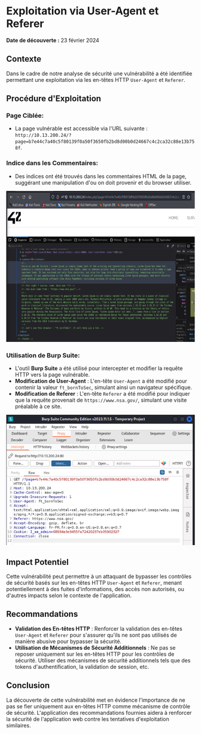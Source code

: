 # Exploitation via User-Agent et Referer
**Date de découverte :** 23 février 2024

## Contexte
Dans le cadre de notre analyse de sécurité  une vulnérabilité a été identifiée permettant une exploitation via les en-têtes HTTP `User-Agent` et `Referer`.

## Procédure d'Exploitation
### Page Ciblée:
- La page vulnérable est accessible via l'URL suivante : `http://10.13.200.24/?page=b7e44c7a40c5f80139f0a50f3650fb2bd8d00b0d24667c4c2ca32c88e13b758f`.

### Indice dans les Commentaires:
- Des indices ont été trouvés dans les commentaires HTML de la page, suggérant une manipulation d'ou on doit provenir et du browser utiliser.

![HTML comment](screenshot/1.png)

### Utilisation de Burp Suite:
- L'outil **Burp Suite** a été utilisé pour intercepter et modifier la requête HTTP vers la page vulnérable.
- **Modification de User-Agent** : L'en-tête `User-Agent` a été modifié pour contenir la valeur `ft_bornToSec`, simulant ainsi un navigateur spécifique.
- **Modification de Referer** : L'en-tête `Referer` a été modifié pour indiquer que la requête provenait de `https://www.nsa.gov/`, simulant une visite préalable à ce site.

![Burp](screenshot/2.png)

## Impact Potentiel
Cette vulnérabilité peut permettre à un attaquant de bypasser les contrôles de sécurité basés sur les en-têtes HTTP `User-Agent` et `Referer`, menant potentiellement à des fuites d'informations, des accès non autorisés, ou d'autres impacts selon le contexte de l'application.

## Recommandations
- **Validation des En-têtes HTTP** : Renforcer la validation des en-têtes `User-Agent` et `Referer` pour s'assurer qu'ils ne sont pas utilisés de manière abusive pour bypasser la sécurité.
- **Utilisation de Mécanismes de Sécurité Additionnels** : Ne pas se reposer uniquement sur les en-têtes HTTP pour les contrôles de sécurité. Utiliser des mécanismes de sécurité additionnels tels que des tokens d'authentification, la validation de session, etc.

## Conclusion
La découverte de cette vulnérabilité met en évidence l'importance de ne pas se fier uniquement aux en-têtes HTTP comme mécanisme de contrôle de sécurité. L'application des recommandations fournies aidera à renforcer la sécurité de l'application web contre les tentatives d'exploitation similaires.
